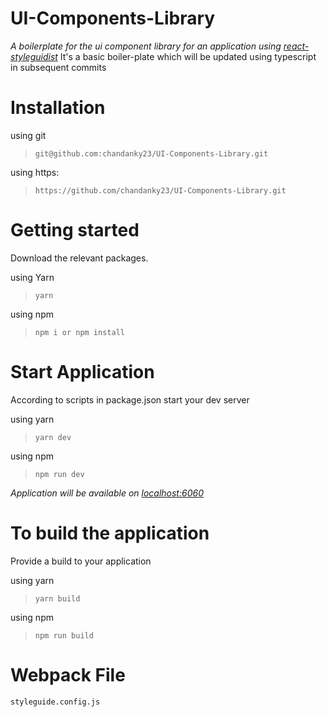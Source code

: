 # UI-Components-Library
*A boilerplate for the ui component library for an application using [react-styleguidist](https://react-styleguidist.js.org/)*
It's a basic boiler-plate which will be updated using typescript in subsequent commits


# Installation 
using git
>```git@github.com:chandanky23/UI-Components-Library.git```

using https:
>```https://github.com/chandanky23/UI-Components-Library.git```


# Getting started
Download the relevant packages.

  using Yarn
  >```yarn```

  using npm
  >```npm i or npm install```


# Start Application 
According to scripts in package.json start your dev server

  using yarn
  >```yarn dev```

  using npm 
  >```npm run dev```

*Application will be available on [localhost:6060](http://localhost:6060)*

# To build the application
Provide a build to your application

  using yarn
  >```yarn build```
  
  using npm
  >```npm run build```


# Webpack File
```styleguide.config.js```

